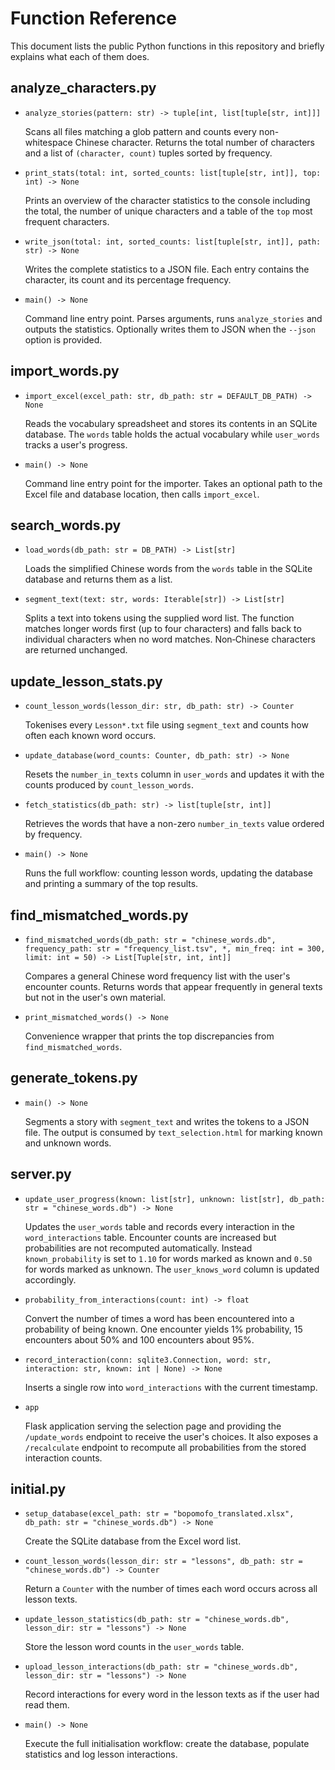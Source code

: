 # Function Reference

This document lists the public Python functions in this repository and briefly explains what each of them does.

## analyze_characters.py

- `analyze_stories(pattern: str) -> tuple[int, list[tuple[str, int]]]`
  
  Scans all files matching a glob pattern and counts every non-whitespace Chinese character. Returns the total number of characters and a list of `(character, count)` tuples sorted by frequency.

- `print_stats(total: int, sorted_counts: list[tuple[str, int]], top: int) -> None`
  
  Prints an overview of the character statistics to the console including the total, the number of unique characters and a table of the `top` most frequent characters.

- `write_json(total: int, sorted_counts: list[tuple[str, int]], path: str) -> None`
  
  Writes the complete statistics to a JSON file. Each entry contains the character, its count and its percentage frequency.

- `main() -> None`
  
  Command line entry point. Parses arguments, runs `analyze_stories` and outputs the statistics. Optionally writes them to JSON when the `--json` option is provided.


## import_words.py

- `import_excel(excel_path: str, db_path: str = DEFAULT_DB_PATH) -> None`
  
  Reads the vocabulary spreadsheet and stores its contents in an SQLite database. The `words` table holds the actual vocabulary while `user_words` tracks a user's progress.

- `main() -> None`
  
  Command line entry point for the importer. Takes an optional path to the Excel file and database location, then calls `import_excel`.

## search_words.py

- `load_words(db_path: str = DB_PATH) -> List[str]`
  
  Loads the simplified Chinese words from the `words` table in the SQLite database and returns them as a list.

- `segment_text(text: str, words: Iterable[str]) -> List[str]`
  
  Splits a text into tokens using the supplied word list. The function matches longer words first (up to four characters) and falls back to individual characters when no word matches. Non‑Chinese characters are returned unchanged.

## update_lesson_stats.py

- `count_lesson_words(lesson_dir: str, db_path: str) -> Counter`
  
  Tokenises every `Lesson*.txt` file using `segment_text` and counts how often each known word occurs.

- `update_database(word_counts: Counter, db_path: str) -> None`
  
  Resets the `number_in_texts` column in `user_words` and updates it with the counts produced by `count_lesson_words`.

- `fetch_statistics(db_path: str) -> list[tuple[str, int]]`
  
  Retrieves the words that have a non-zero `number_in_texts` value ordered by frequency.

- `main() -> None`
  
  Runs the full workflow: counting lesson words, updating the database and printing a summary of the top results.

## find_mismatched_words.py

- `find_mismatched_words(db_path: str = "chinese_words.db", frequency_path: str = "frequency_list.tsv", *, min_freq: int = 300, limit: int = 50) -> List[Tuple[str, int, int]]`
  
  Compares a general Chinese word frequency list with the user's encounter counts. Returns words that appear frequently in general texts but not in the user's own material.

- `print_mismatched_words() -> None`
  
  Convenience wrapper that prints the top discrepancies from `find_mismatched_words`.



## generate_tokens.py

- `main() -> None`

  Segments a story with `segment_text` and writes the tokens to a JSON
  file. The output is consumed by `text_selection.html` for marking
  known and unknown words.

## server.py

- `update_user_progress(known: list[str], unknown: list[str], db_path: str = "chinese_words.db") -> None`

  Updates the `user_words` table and records every interaction in the
  `word_interactions` table. Encounter counts are increased but probabilities
  are not recomputed automatically. Instead `known_probability` is set to `1.10`
  for words marked as known and `0.50` for words marked as unknown. The
  `user_knows_word` column is updated accordingly.

- `probability_from_interactions(count: int) -> float`

  Convert the number of times a word has been encountered into a probability of
  being known. One encounter yields 1% probability, 15 encounters about 50% and
  100 encounters about 95%.

- `record_interaction(conn: sqlite3.Connection, word: str, interaction: str, known: int | None) -> None`

  Inserts a single row into `word_interactions` with the current timestamp.

- `app`

  Flask application serving the selection page and providing the
  `/update_words` endpoint to receive the user's choices. It also exposes a
  `/recalculate` endpoint to recompute all probabilities from the stored
  interaction counts.

## initial.py

- `setup_database(excel_path: str = "bopomofo_translated.xlsx", db_path: str = "chinese_words.db") -> None`

  Create the SQLite database from the Excel word list.

- `count_lesson_words(lesson_dir: str = "lessons", db_path: str = "chinese_words.db") -> Counter`

  Return a `Counter` with the number of times each word occurs across all lesson texts.

- `update_lesson_statistics(db_path: str = "chinese_words.db", lesson_dir: str = "lessons") -> None`

  Store the lesson word counts in the `user_words` table.

- `upload_lesson_interactions(db_path: str = "chinese_words.db", lesson_dir: str = "lessons") -> None`

  Record interactions for every word in the lesson texts as if the user had read them.

- `main() -> None`

  Execute the full initialisation workflow: create the database, populate statistics and log lesson interactions.
